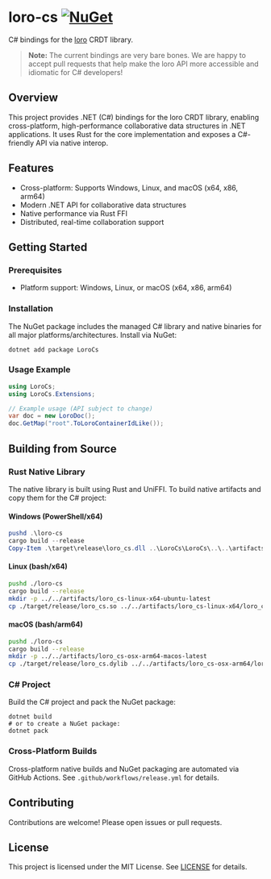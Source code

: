 # loro-cs [![NuGet](https://img.shields.io/nuget/v/loro-cs.svg)](https://www.nuget.org/packages/loro-cs)

C# bindings for the [loro](https://github.com/loro-dev/loro) CRDT library.

> **Note:** The current bindings are very bare bones. We are happy to accept pull requests that help make the loro API more accessible and idiomatic for C# developers!

## Overview
This project provides .NET (C#) bindings for the loro CRDT library, enabling cross-platform, high-performance collaborative data structures in .NET applications. It uses Rust for the core implementation and exposes a C#-friendly API via native interop.

## Features
- Cross-platform: Supports Windows, Linux, and macOS (x64, x86, arm64)
- Modern .NET API for collaborative data structures
- Native performance via Rust FFI
- Distributed, real-time collaboration support

## Getting Started

### Prerequisites
- Platform support: Windows, Linux, or macOS (x64, x86, arm64)

### Installation
The NuGet package includes the managed C# library and native binaries for all major platforms/architectures. Install via NuGet:

```
dotnet add package LoroCs
```

### Usage Example
```csharp
using LoroCs;
using LoroCs.Extensions;

// Example usage (API subject to change)
var doc = new LoroDoc();
doc.GetMap("root".ToLoroContainerIdLike());
```

## Building from Source

### Rust Native Library
The native library is built using Rust and UniFFI. To build native artifacts and copy them for the C# project:

#### Windows (PowerShell/x64)
```powershell
pushd .\loro-cs
cargo build --release
Copy-Item .\target\release\loro_cs.dll ..\LoroCs\LoroCs\..\..\artifacts\loro_cs-win-x64\loro_cs.dll -Force
```

#### Linux (bash/x64)
```bash
pushd ./loro-cs
cargo build --release
mkdir -p ../../artifacts/loro_cs-linux-x64-ubuntu-latest
cp ./target/release/loro_cs.so ../../artifacts/loro_cs-linux-x64/loro_cs.so
```

#### macOS (bash/arm64)
```bash
pushd ./loro-cs
cargo build --release
mkdir -p ../../artifacts/loro_cs-osx-arm64-macos-latest
cp ./target/release/loro_cs.dylib ../../artifacts/loro_cs-osx-arm64/loro_cs.dylib
```

### C# Project
Build the C# project and pack the NuGet package:

```
dotnet build
# or to create a NuGet package:
dotnet pack
```

### Cross-Platform Builds
Cross-platform native builds and NuGet packaging are automated via GitHub Actions. See `.github/workflows/release.yml` for details.

## Contributing
Contributions are welcome! Please open issues or pull requests.

## License
This project is licensed under the MIT License. See [LICENSE](LICENSE) for details.
